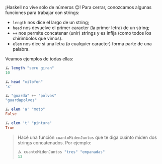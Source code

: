 ¡Haskell no vive sólo de números :wink:! Para cerrar, conozcamos algunas funciones para trabajar con strings:

* `length` nos dice el largo de un string;
* `head` nos devuelve el primer caracter (la primer letra) de un string;
* `++` nos permite concatenar (unir) strings y es infija (como todos los chirimbolos que vimos).
* `elem` nos dice si una letra (o cualquier caracter) forma parte de una palabra.

Veamos ejemplos de todas ellas:

```haskell
ム length "seru giran"
10

ム head "xilofon"
'x'

ム "guarda" ++ "polvos"
"guardapolvos"

ム elem 'a' "moto"
False

ム elem 't' "pintura"
True
```

> Hacé una función `cuantoMidenJuntos` que te diga cuánto miden dos strings concatenados. Por ejemplo: 
> 
> ```haskell
> ム cuantoMidenJuntos "tres" "empanadas"
> 13
> ```
